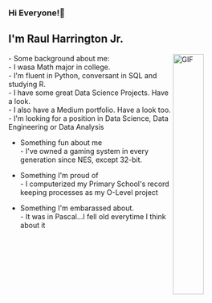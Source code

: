 ### Hi Everyone!👋

<!--
**RaulGHJr/RaulGHJr** is a ✨ _special_ ✨ repository because its `README.md` (this file) appears on your GitHub profile.

- 🔭 I’m currently working on ...
- 🌱 I’m currently learning ...
- 👯 I’m looking to collaborate on ...
- 🤔 I’m looking for help with ...
- 💬 Ask me about ...
- 📫 How to reach me: ...
- 😄 Pronouns: ...
- ⚡ Fun fact: ...
-->
## I'm Raul Harrington Jr.
<img width="35%" align="right" alt="GIF" src="http://24.media.tumblr.com/tumblr_m0a4l2esHw1qibjfyo1_500.gif" />
- Some background about me:
<br>- I wasa Math major in college.
<br>- I'm fluent in Python, conversant in SQL and studying R.
<br>- I have some great Data Science Projects. Have a look.
<br>- I also have a  Medium portfolio. Have a look too.
<br>- I'm looking for a position in Data Science, Data Engineering or Data Analysis

- Something fun about me
<br>- I've owned a gaming system in every generation since NES, except 32-bit.

- Something I'm proud of
<br>- I computerized my Primary School's record keeping processes as my O-Level project

- Something I'm embarassed about.
<br>- It was in Pascal...I fell old everytime I think about it
<br />


